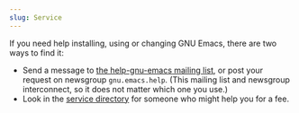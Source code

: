 ```yaml
---
slug: Service
---
```


If you need help installing, using or changing GNU Emacs, there are two ways to find it:

*   Send a message to [the help-gnu-emacs mailing list](https://lists.gnu.org/mailman/listinfo/help-gnu-emacs), or post your request on newsgroup `gnu.emacs.help`. (This mailing list and newsgroup interconnect, so it does not matter which one you use.)
*   Look in the [service directory](https://www.fsf.org/resources/service/) for someone who might help you for a fee.
